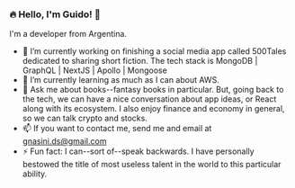 ### :fire: Hello, I'm Guido! 👋

I'm a developer from Argentina.

- 🔭 I’m currently working on finishing a social media app called 500Tales dedicated to sharing short fiction. The tech stack is MongoDB | GraphQL | NextJS | Apollo | Mongoose
- 🌱 I’m currently learning as much as I can about AWS.
- 💬 Ask me about books--fantasy books in particular. But, going back to the tech, we can have a nice conversation about app ideas, or React along with its ecosystem. I also enjoy finance and economy in general, so we can talk crypto and stocks.
- 📫 If you want to contact me, send me and email at gnasini.ds@gmail.com
- ⚡ Fun fact: I can--sort of--speak backwards. I have personally bestowed the title of most useless talent in the world to this particular ability.


